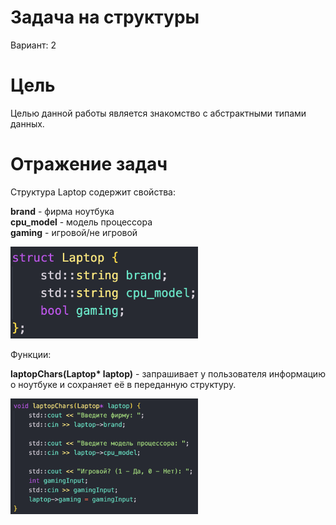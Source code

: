 # Задача на структуры

Вариант: 2

# Цель

Целью данной работы является знакомство с абстрактными типами данных.

# Отражение задач

Структура Laptop содержит свойства:

<b>brand</b> - фирма ноутбука<br>
<b>cpu_model</b> - модель процессора<br>
<b>gaming</b> - игровой/не игровой<br>

<img src = "/images/laptop.png" width = "300">


Функции:

<b>laptopChars(Laptop* laptop)</b> - запрашивает у пользователя информацию о ноутбуке и сохраняет её в переданную структуру.<br>

<img src ="/images/chars.png" width="300">


